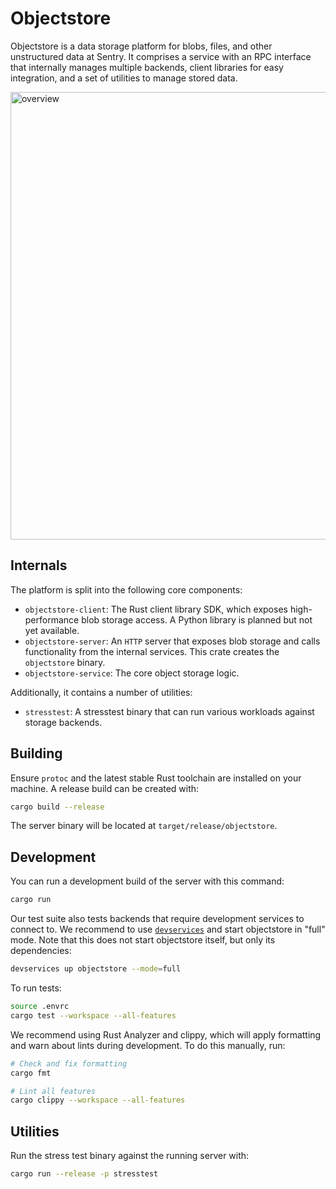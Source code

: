 # Objectstore

Objectstore is a data storage platform for blobs, files, and other unstructured
data at Sentry. It comprises a service with an RPC interface that internally
manages multiple backends, client libraries for easy integration, and a set of
utilities to manage stored data.

<img width="531" height="716" alt="overview" src="https://github.com/user-attachments/assets/e9a4df55-591c-495f-b2a6-60d76d49958e" />

## Internals

The platform is split into the following core components:

- `objectstore-client`: The Rust client library SDK, which exposes high-performance blob
  storage access. A Python library is planned but not yet available.
- `objectstore-server`: An `HTTP` server that exposes blob storage and calls
  functionality from the internal services. This crate creates the `objectstore`
  binary.
- `objectstore-service`: The core object storage logic.

Additionally, it contains a number of utilities:

- `stresstest`: A stresstest binary that can run various workloads against
  storage backends.

## Building

Ensure `protoc` and the latest stable Rust toolchain are installed on your
machine. A release build can be created with:

```sh
cargo build --release
```

The server binary will be located at `target/release/objectstore`.

## Development

You can run a development build of the server with this command:

```sh
cargo run
```

Our test suite also tests backends that require development services to connect to. We recommend to use [`devservices`](https://github.com/getsentry/devservices) and start objectstore in "full" mode. Note that this does not start objectstore itself, but only its dependencies:

```sh
devservices up objectstore --mode=full
```

To run tests:

```sh
source .envrc
cargo test --workspace --all-features
```

We recommend using Rust Analyzer and clippy, which will apply formatting and
warn about lints during development. To do this manually, run:

```sh
# Check and fix formatting
cargo fmt

# Lint all features
cargo clippy --workspace --all-features
```

## Utilities

Run the stress test binary against the running server with:

```sh
cargo run --release -p stresstest
```
